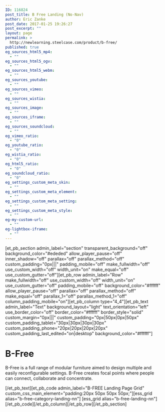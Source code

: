 ```yaml
---
ID: 116824
post_title: B Free Landing (No-Nav)
author: Eric Zanke
post_date: 2017-01-25 19:26:27
post_excerpt: ""
layout: page
permalink: >
  http://newlearning.steelcase.com/product/b-free/
published: true
eg_sources_html5_mp4:
  - ""
eg_sources_html5_ogv:
  - ""
eg_sources_html5_webm:
  - ""
eg_sources_youtube:
  - ""
eg_sources_vimeo:
  - ""
eg_sources_wistia:
  - ""
eg_sources_image:
  - ""
eg_sources_iframe:
  - ""
eg_sources_soundcloud:
  - ""
eg_vimeo_ratio:
  - "0"
eg_youtube_ratio:
  - "0"
eg_wistia_ratio:
  - "0"
eg_html5_ratio:
  - "0"
eg_soundcloud_ratio:
  - "0"
eg_settings_custom_meta_skin:
  - ""
eg_settings_custom_meta_element:
  - ""
eg_settings_custom_meta_setting:
  - ""
eg_settings_custom_meta_style:
  - ""
eg-my-custom-url:
  - ""
eg-lightbox-iframe:
  - ""
---
```

[et_pb_section admin_label="section" transparent_background="off" background_color="#ededed" allow_player_pause="off" inner_shadow="off" parallax="off" parallax_method="off" custom_padding="0px|||" padding_mobile="off" make_fullwidth="off" use_custom_width="off" width_unit="on" make_equal="off" use_custom_gutter="off"][et_pb_row admin_label="Row" make_fullwidth="off" use_custom_width="off" width_unit="on" use_custom_gutter="off" padding_mobile="off" background_color="#ffffff" allow_player_pause="off" parallax="off" parallax_method="off" make_equal="off" parallax_1="off" parallax_method_1="off" column_padding_mobile="on"][et_pb_column type="4_4"][et_pb_text admin_label="Text" background_layout="light" text_orientation="left" use_border_color="off" border_color="#ffffff" border_style="solid" custom_margin="0px|||" custom_padding="0px|50px|0px|50px" custom_padding_tablet="30px|30px|30px|30px" custom_padding_phone="20px|20px|20px|20px" custom_padding_last_edited="on|desktop" background_color="#ffffff"]

<h1>B-Free</h1>
<p>B-Free is a full range of modular furniture aimed to design multiple and easily reconfigurable settings. B-Free creates focal points where people can connect, collaborate and concentrate.</p>

[/et_pb_text][et_pb_code admin_label="B-FREE Landing Page Grid" custom_css_main_element="padding:20px 50px 50px 50px;"][ess_grid alias=&quot;b-free-category-landing-nn&quot;]
[ess_grid alias=&quot;b-free-landing-nn&quot;][/et_pb_code][/et_pb_column][/et_pb_row][/et_pb_section]